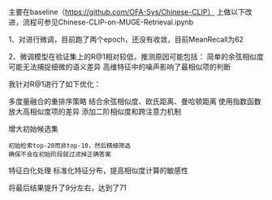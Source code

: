 主要在baseline（https://github.com/OFA-Sys/Chinese-CLIP）
上做以下改进，流程可参见Chinese-CLIP-on-MUGE-Retrieval.ipynb

1、对进行微调，目前跑了两个epoch，还没有收敛，目前MeanRecall为62


2、微调模型在验证集上的R@1相对较低，推测原因可能包括：
简单的余弦相似度可能无法捕捉细微的语义差异
高维特征中的噪声影响了最相似项的判断

我针对R@1进行了如下优化：

多度量融合的重排序策略
    结合余弦相似度、欧氏距离、曼哈顿距离
    使用指数函数放大高相似度项的差异
    添加二阶相似度和跨注意力机制

增大初始候选集

    初始检索top-20而非top-10，然后精细筛选
    确保不会在初始阶段就过滤掉正确答案

特征白化处理
    标准化特征分布，提高相似度计算的敏感性

将最后结果提升了9分左右，达到了71
